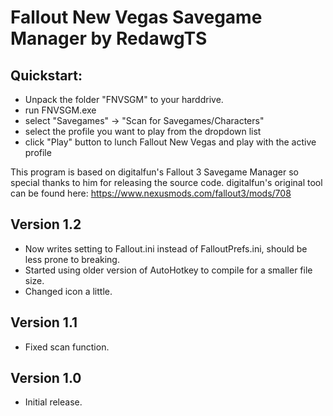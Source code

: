 # Fallout New Vegas Savegame Manager by RedawgTS


Quickstart:
-----------
* Unpack the folder "FNVSGM" to your harddrive.
* run FNVSGM.exe
* select "Savegames" -> "Scan for Savegames/Characters" 
* select the profile you want to play from the dropdown list
* click "Play" button to lunch Fallout New Vegas and play with the active profile


This program is based on digitalfun's Fallout 3 Savegame Manager so special 
thanks to him for releasing the source code. digitalfun's original tool can be 
found here: https://www.nexusmods.com/fallout3/mods/708


Version 1.2
-----------
- Now writes setting to Fallout.ini instead of FalloutPrefs.ini, should be less prone to breaking.
- Started using older version of AutoHotkey to compile for a smaller file size.
- Changed icon a little.

Version 1.1
-----------
- Fixed scan function.

Version 1.0
-----------
- Initial release.
